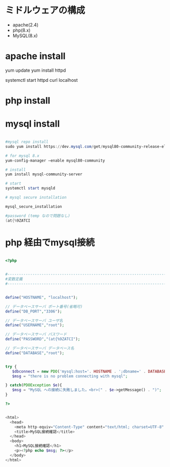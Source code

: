 # ミドルウェアの構成

- apache(2.4)
- php(8.x)
- MySQL(8.x)

# apache install

yum update
yum install httpd

systemctl start httpd
curl localhost

# php install


# mysql install

```powershell

#mysql repo install
sudo yum install https://dev.mysql.com/get/mysql80-community-release-el7-1.noarch.rpm

# for mysql 8.x
yum-config-manager –enable mysql80-community

# install
yum install mysql-community-server

# start
systemctl start mysqld

# mysql secure installation 

mysql_secure_installation

#password (temp なので問題なし)
(at{%9ZATCI

```

# php 経由でmysql接続

```php

<?php


#------------------------------------------------------------------------------
#変数定義
#-----------------------------------------------------------------------------


define("HOSTNAME", "localhost");

// データベースサーバ ポート番号(省略可)
define("DB_PORT","3306");

// データベースサーバ ユーザ名
define("USERNAME","root");

// データベースサーバ パスワード
define("PASSWORD","(at{%9ZATCI");

// データベースサーバ データベース名
define("DATABASE","root");


try {
   $dbconnect = new PDO('mysql:host='. HOSTNAME . ';dbname=' . DATABASE, USERNAME, PASSWORD);
   $msg = "there is no problem connecting with mysql";

} catch(PDOException $e){
   $msg = "MySQL への接続に失敗しました。<br>(" . $e->getMessage() . ")";
}

?>


<html>
  <head>
    <meta http-equiv="Content-Type" content="text/html; charset=UTF-8" />
    <title>MySQL接続確認</title>
  </head>
  <body>
    <h1>MySQL接続確認</h1>
    <p><?php echo $msg; ?></p>
  </body>
</html>


```
